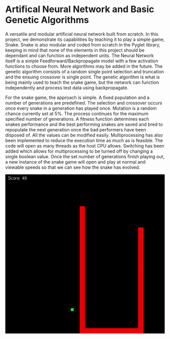 # Artifical Neural Network and Basic Genetic Algorithms
A versatile and modular artificial neural network built from scratch. In this project, we demonstrate its capabilities by teaching it to play a simple game, Snake. Snake is also modular and coded from scratch in the Pyglet library, keeping in mind that none of the elements in this project should be dependant and can function as independent units. The Neural Network itself is a simple Feedforward/Backpropagate 
model with a few activation functions to choose from. More algorithms may be added in the future. The genetic algorithm consists of a random single point selection and truncation and the ensuing crossover is single point. The genetic algorithm is what is being mainly used to teach the snake game, but the network can function independently and process test data using backpropagate.

For the snake game, the approach is simple. A fixed population and a number of generations are predefined. The selection and crossover occurs once every snake in a generation has played once. Mutation is a random chance currently set at 5%. The process continues for the maximum specified number of generations. A fitness function determines each snakes performance and the best performing snakes are saved and bred to repopulate the next generation once the bad performers have been disposed of. All the values can be modified easily. Multiprocessing has also been implemented to reduce the execution time as much as is feasible. The code will open as many threads as the host CPU allows. Switching has been added which allows for multiprocessing to be turned off by changing a single boolean value. 
Once the set number of generations finish playing out, a new instance of the snake game will open and play at normal and viewable speeds so that we can see how the snake has evolved. 


![](ezgif-1-a25d2a420684.gif)
